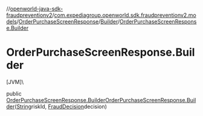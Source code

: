 //[openworld-java-sdk-fraudpreventionv2](../../../../index.md)/[com.expediagroup.openworld.sdk.fraudpreventionv2.models](../../index.md)/[OrderPurchaseScreenResponse](../index.md)/[Builder](index.md)/[OrderPurchaseScreenResponse.Builder](-order-purchase-screen-response.-builder.md)

# OrderPurchaseScreenResponse.Builder

[JVM]\

public [OrderPurchaseScreenResponse.Builder](index.md)[OrderPurchaseScreenResponse.Builder](-order-purchase-screen-response.-builder.md)([String](https://docs.oracle.com/javase/8/docs/api/java/lang/String.html)riskId, [FraudDecision](../../-fraud-decision/index.md)decision)

